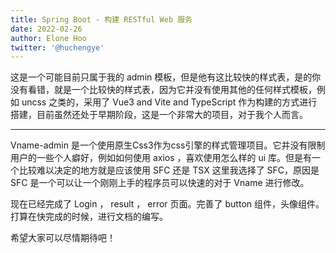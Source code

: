 ```yaml
---
title: Spring Boot - 构建 RESTful Web 服务
date: 2022-02-26
author: Elone Hoo
twitter: '@huchengye'
---
```


这是一个可能目前只属于我的 admin 模板，但是他有这比较快的样式表，是的你没有看错，就是一个比较快的样式表，因为它并没有使用其他的任何样式模板，例如 uncss 之类的，采用了 Vue3 and Vite and TypeScript 作为构建的方式进行搭建，目前虽然还处于早期阶段，这是一个非常大的项目，对于我个人而言。

---

Vname-admin 是一个使用原生Css3作为css引擎的样式管理项目。它并没有限制用户的一些个人癖好，例如如何使用 axios ，喜欢使用怎么样的 ui 库。但是有一个比较难以决定的地方就是应该使用 SFC 还是 TSX 这里我选择了 SFC，原因是 SFC 是一个可以让一个刚刚上手的程序员可以快速的对于 Vname 进行修改。

现在已经完成了 Login ， result ， error 页面。完善了 button 组件，头像组件。打算在快完成的时候，进行文档的编写。

希望大家可以尽情期待吧！
